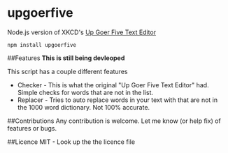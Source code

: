 # upgoerfive
Node.js version of XKCD's [Up Goer Five Text Editor](http://splasho.com/upgoer5/)

`npm install upgoerfive`

##Features
**This is still being devleoped**

This script has a couple different features

* Checker - This is what the original "Up Goer Five Text Editor" had. Simple checks for words that are not in the list. 
* Replacer - Tries to auto replace words in your text with that are not in the 1000 word dictionary. Not 100% accurate.


##Contributions
Any contribution is welcome. Let me know (or help fix) of features or bugs.

##Licence
MIT - Look up the the licence file


